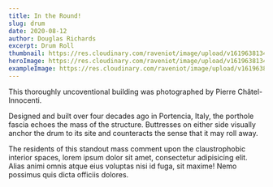 ```yaml
---
title: In the Round!
slug: drum
date: 2020-08-12
author: Douglas Richards
excerpt: Drum Roll
thumbnail: https://res.cloudinary.com/raveniot/image/upload/v1619638134/drumroll_wy6xwb.jpg
heroImage: https://res.cloudinary.com/raveniot/image/upload/v1619638134/drumroll_wy6xwb.jpg
exampleImage: https://res.cloudinary.com/raveniot/image/upload/v1619638134/drumroll_wy6xwb.jpg
---
```


This thoroughly uncoventional building was photographed by Pierre Châtel-Innocenti.

Designed and built over four decades ago in Portencia, Italy, the porthole fascia echoes the mass of the structure. Buttresses on either side visually anchor the drum to its site and counteracts the sense that it may roll away.

The residents of this standout mass comment upon the claustrophobic interior spaces, lorem ipsum dolor sit amet, consectetur adipisicing elit. Alias animi omnis atque eius voluptas nisi id fuga, sit maxime! Nemo possimus quis dicta officiis dolores.
